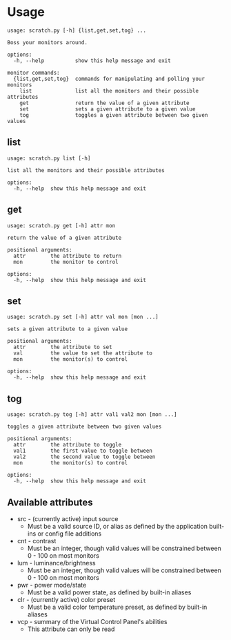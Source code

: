 # Usage

```
usage: scratch.py [-h] {list,get,set,tog} ...

Boss your monitors around.

options:
  -h, --help          show this help message and exit

monitor commands:
  {list,get,set,tog}  commands for manipulating and polling your monitors
    list              list all the monitors and their possible attributes
    get               return the value of a given attribute
    set               sets a given attribute to a given value
    tog               toggles a given attribute between two given values
```

## list
```
usage: scratch.py list [-h]

list all the monitors and their possible attributes

options:
  -h, --help  show this help message and exit
```

## get
```
usage: scratch.py get [-h] attr mon

return the value of a given attribute

positional arguments:
  attr        the attribute to return
  mon         the monitor to control

options:
  -h, --help  show this help message and exit
```

## set
```
usage: scratch.py set [-h] attr val mon [mon ...]

sets a given attribute to a given value

positional arguments:
  attr        the attribute to set
  val         the value to set the attribute to
  mon         the monitor(s) to control

options:
  -h, --help  show this help message and exit
```

## tog
```
usage: scratch.py tog [-h] attr val1 val2 mon [mon ...]

toggles a given attribute between two given values

positional arguments:
  attr        the attribute to toggle
  val1        the first value to toggle between
  val2        the second value to toggle between
  mon         the monitor(s) to control

options:
  -h, --help  show this help message and exit
```

## Available attributes
* src - (currently active) input source
  * Must be a valid source ID, or alias as defined by the application built-ins or config file additions
* cnt - contrast
  * Must be an integer, though valid values will be constrained between 0 - 100 on most monitors
* lum - luminance/brightness
  * Must be an integer, though valid values will be constrained between 0 - 100 on most monitors
* pwr - power mode/state
  * Must be a valid power state, as defined by built-in aliases
* clr - (currently active) color preset
  * Must be a valid color temperature preset, as defined by built-in aliases
* vcp - summary of the Virtual Control Panel's abilities
  * This attribute can only be read
